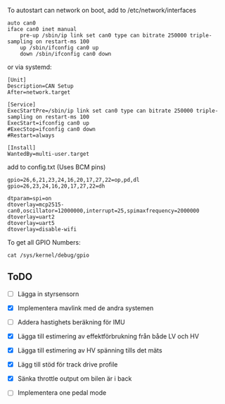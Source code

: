 
To autostart can network on boot, add to /etc/network/interfaces
````
auto can0
iface can0 inet manual
    pre-up /sbin/ip link set can0 type can bitrate 250000 triple-sampling on restart-ms 100
    up /sbin/ifconfig can0 up
    down /sbin/ifconfig can0 down
````

or via systemd:
````
[Unit]
Description=CAN Setup
After=network.target

[Service]
ExecStartPre=/sbin/ip link set can0 type can bitrate 250000 triple-sampling on restart-ms 100
ExecStart=ifconfig can0 up
#ExecStop=ifconfig can0 down
#Restart=always

[Install]
WantedBy=multi-user.target
````

add to config.txt (Uses BCM pins)
````
gpio=26,6,21,23,24,16,20,17,27,22=op,pd,dl
gpio=26,23,24,16,20,17,27,22=dh

dtparam=spi=on
dtoverlay=mcp2515-can0,oscillator=12000000,interrupt=25,spimaxfrequency=2000000
dtoverlay=uart2
dtoverlay=uart5
dtoverlay=disable-wifi
````

To get all GPIO Numbers:
````
cat /sys/kernel/debug/gpio
````

## ToDO

- [ ] Lägga in styrsensorn
- [x] Implementera mavlink med de andra systemen
- [ ] Addera hastighets beräkning för IMU
- [x] Lägga till estimering av effektförbrukning från både LV och HV
- [x] Lägga till estimering av HV spänning tills det mäts
- [x] Lägg till stöd för track drive profile
- [x] Sänka throttle output om bilen är i back
- [ ] Implementera one pedal mode

